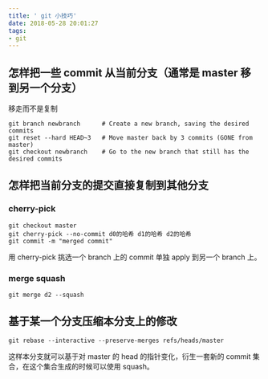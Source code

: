 ```yaml
---
title: ' git 小技巧'
date: 2018-05-28 20:01:27
tags:
- git
---
```

## 怎样把一些 commit 从当前分支（通常是 master 移到另一个分支）

移走而不是复制

```
git branch newbranch      # Create a new branch, saving the desired commits
git reset --hard HEAD~3   # Move master back by 3 commits (GONE from master)
git checkout newbranch    # Go to the new branch that still has the desired commits
```

## 怎样把当前分支的提交直接复制到其他分支

### cherry-pick

```
git checkout master
git cherry-pick --no-commit d0的哈希 d1的哈希 d2的哈希
git commit -m "merged commit"
```

用 cherry-pick 挑选一个 branch 上的 commit 单独 apply 到另一个 branch 上。

### merge squash

```
git merge d2 --squash
```

## 基于某一个分支压缩本分支上的修改

```
git rebase --interactive --preserve-merges refs/heads/master
```

这样本分支就可以基于对 master 的 head 的指针变化，衍生一套新的 commit 集合，在这个集合生成的时候可以使用 squash。